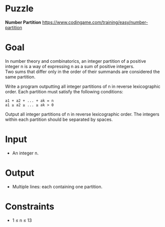 # Puzzle
**Number Partition** https://www.codingame.com/training/easy/number-partition

# Goal
In number theory and combinatorics, an integer partition of a positive integer n is a way of expressing n as a sum of positive integers.   
Two sums that differ only in the order of their summands are considered the same partition.

Write a program outputting all integer partitions of n in reverse lexicographic order. Each partition must satisfy the following conditions:
```
a1 + a2 + ... + ak = n
a1 ≥ a2 ≥ ... ≥ ak > 0
```

Output all integer partitions of n in reverse lexicographic order. The integers within each partition should be separated by spaces.

# Input
* An integer n.

# Output
* Multiple lines: each containing one partition.

# Constraints
* 1 ≤ n ≤ 13
